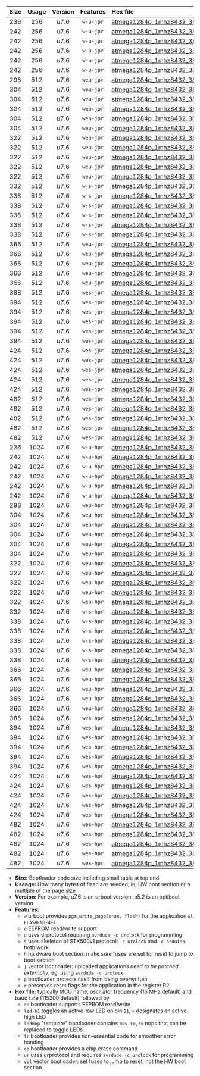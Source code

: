 |Size|Usage|Version|Features|Hex file|
|:-:|:-:|:-:|:-:|:--|
|236|256|u7.6|`w-u-jpr`|[atmega1284p_1mhz8432_38400bps_ur_vbl.hex](https://raw.githubusercontent.com/stefanrueger/urboot/main/bootloaders/atmega1284p/fcpu_1mhz8432/38400_bps/atmega1284p_1mhz8432_38400bps_ur_vbl.hex)|
|242|256|u7.6|`w-u-jpr`|[atmega1284p_1mhz8432_38400bps_led+b5_ur_vbl.hex](https://raw.githubusercontent.com/stefanrueger/urboot/main/bootloaders/atmega1284p/fcpu_1mhz8432/38400_bps/atmega1284p_1mhz8432_38400bps_led+b5_ur_vbl.hex)|
|242|256|u7.6|`w-u-jpr`|[atmega1284p_1mhz8432_38400bps_led+b7_ur_vbl.hex](https://raw.githubusercontent.com/stefanrueger/urboot/main/bootloaders/atmega1284p/fcpu_1mhz8432/38400_bps/atmega1284p_1mhz8432_38400bps_led+b7_ur_vbl.hex)|
|242|256|u7.6|`w-u-jpr`|[atmega1284p_1mhz8432_38400bps_led+c7_ur_vbl.hex](https://raw.githubusercontent.com/stefanrueger/urboot/main/bootloaders/atmega1284p/fcpu_1mhz8432/38400_bps/atmega1284p_1mhz8432_38400bps_led+c7_ur_vbl.hex)|
|242|256|u7.6|`w-u-jpr`|[atmega1284p_1mhz8432_38400bps_led+d7_ur_vbl.hex](https://raw.githubusercontent.com/stefanrueger/urboot/main/bootloaders/atmega1284p/fcpu_1mhz8432/38400_bps/atmega1284p_1mhz8432_38400bps_led+d7_ur_vbl.hex)|
|242|256|u7.6|`w-u-jpr`|[atmega1284p_1mhz8432_38400bps_lednop_ur_vbl.hex](https://raw.githubusercontent.com/stefanrueger/urboot/main/bootloaders/atmega1284p/fcpu_1mhz8432/38400_bps/atmega1284p_1mhz8432_38400bps_lednop_ur_vbl.hex)|
|298|512|u7.6|`weu-jpr`|[atmega1284p_1mhz8432_38400bps_ee_ur_vbl.hex](https://raw.githubusercontent.com/stefanrueger/urboot/main/bootloaders/atmega1284p/fcpu_1mhz8432/38400_bps/atmega1284p_1mhz8432_38400bps_ee_ur_vbl.hex)|
|304|512|u7.6|`weu-jpr`|[atmega1284p_1mhz8432_38400bps_ee_led+b5_ur_vbl.hex](https://raw.githubusercontent.com/stefanrueger/urboot/main/bootloaders/atmega1284p/fcpu_1mhz8432/38400_bps/atmega1284p_1mhz8432_38400bps_ee_led+b5_ur_vbl.hex)|
|304|512|u7.6|`weu-jpr`|[atmega1284p_1mhz8432_38400bps_ee_led+b7_ur_vbl.hex](https://raw.githubusercontent.com/stefanrueger/urboot/main/bootloaders/atmega1284p/fcpu_1mhz8432/38400_bps/atmega1284p_1mhz8432_38400bps_ee_led+b7_ur_vbl.hex)|
|304|512|u7.6|`weu-jpr`|[atmega1284p_1mhz8432_38400bps_ee_led+c7_ur_vbl.hex](https://raw.githubusercontent.com/stefanrueger/urboot/main/bootloaders/atmega1284p/fcpu_1mhz8432/38400_bps/atmega1284p_1mhz8432_38400bps_ee_led+c7_ur_vbl.hex)|
|304|512|u7.6|`weu-jpr`|[atmega1284p_1mhz8432_38400bps_ee_led+d7_ur_vbl.hex](https://raw.githubusercontent.com/stefanrueger/urboot/main/bootloaders/atmega1284p/fcpu_1mhz8432/38400_bps/atmega1284p_1mhz8432_38400bps_ee_led+d7_ur_vbl.hex)|
|304|512|u7.6|`weu-jpr`|[atmega1284p_1mhz8432_38400bps_ee_lednop_ur_vbl.hex](https://raw.githubusercontent.com/stefanrueger/urboot/main/bootloaders/atmega1284p/fcpu_1mhz8432/38400_bps/atmega1284p_1mhz8432_38400bps_ee_lednop_ur_vbl.hex)|
|322|512|u7.6|`weu-jpr`|[atmega1284p_1mhz8432_38400bps_ee_led+b5_fr_ur_vbl.hex](https://raw.githubusercontent.com/stefanrueger/urboot/main/bootloaders/atmega1284p/fcpu_1mhz8432/38400_bps/atmega1284p_1mhz8432_38400bps_ee_led+b5_fr_ur_vbl.hex)|
|322|512|u7.6|`weu-jpr`|[atmega1284p_1mhz8432_38400bps_ee_led+b7_fr_ur_vbl.hex](https://raw.githubusercontent.com/stefanrueger/urboot/main/bootloaders/atmega1284p/fcpu_1mhz8432/38400_bps/atmega1284p_1mhz8432_38400bps_ee_led+b7_fr_ur_vbl.hex)|
|322|512|u7.6|`weu-jpr`|[atmega1284p_1mhz8432_38400bps_ee_led+c7_fr_ur_vbl.hex](https://raw.githubusercontent.com/stefanrueger/urboot/main/bootloaders/atmega1284p/fcpu_1mhz8432/38400_bps/atmega1284p_1mhz8432_38400bps_ee_led+c7_fr_ur_vbl.hex)|
|322|512|u7.6|`weu-jpr`|[atmega1284p_1mhz8432_38400bps_ee_led+d7_fr_ur_vbl.hex](https://raw.githubusercontent.com/stefanrueger/urboot/main/bootloaders/atmega1284p/fcpu_1mhz8432/38400_bps/atmega1284p_1mhz8432_38400bps_ee_led+d7_fr_ur_vbl.hex)|
|322|512|u7.6|`weu-jpr`|[atmega1284p_1mhz8432_38400bps_ee_lednop_fr_ur_vbl.hex](https://raw.githubusercontent.com/stefanrueger/urboot/main/bootloaders/atmega1284p/fcpu_1mhz8432/38400_bps/atmega1284p_1mhz8432_38400bps_ee_lednop_fr_ur_vbl.hex)|
|332|512|u7.6|`w-s-jpr`|[atmega1284p_1mhz8432_38400bps_vbl.hex](https://raw.githubusercontent.com/stefanrueger/urboot/main/bootloaders/atmega1284p/fcpu_1mhz8432/38400_bps/atmega1284p_1mhz8432_38400bps_vbl.hex)|
|338|512|u7.6|`w-s-jpr`|[atmega1284p_1mhz8432_38400bps_led+b5_vbl.hex](https://raw.githubusercontent.com/stefanrueger/urboot/main/bootloaders/atmega1284p/fcpu_1mhz8432/38400_bps/atmega1284p_1mhz8432_38400bps_led+b5_vbl.hex)|
|338|512|u7.6|`w-s-jpr`|[atmega1284p_1mhz8432_38400bps_led+b7_vbl.hex](https://raw.githubusercontent.com/stefanrueger/urboot/main/bootloaders/atmega1284p/fcpu_1mhz8432/38400_bps/atmega1284p_1mhz8432_38400bps_led+b7_vbl.hex)|
|338|512|u7.6|`w-s-jpr`|[atmega1284p_1mhz8432_38400bps_led+c7_vbl.hex](https://raw.githubusercontent.com/stefanrueger/urboot/main/bootloaders/atmega1284p/fcpu_1mhz8432/38400_bps/atmega1284p_1mhz8432_38400bps_led+c7_vbl.hex)|
|338|512|u7.6|`w-s-jpr`|[atmega1284p_1mhz8432_38400bps_led+d7_vbl.hex](https://raw.githubusercontent.com/stefanrueger/urboot/main/bootloaders/atmega1284p/fcpu_1mhz8432/38400_bps/atmega1284p_1mhz8432_38400bps_led+d7_vbl.hex)|
|338|512|u7.6|`w-s-jpr`|[atmega1284p_1mhz8432_38400bps_lednop_vbl.hex](https://raw.githubusercontent.com/stefanrueger/urboot/main/bootloaders/atmega1284p/fcpu_1mhz8432/38400_bps/atmega1284p_1mhz8432_38400bps_lednop_vbl.hex)|
|366|512|u7.6|`weu-jpr`|[atmega1284p_1mhz8432_38400bps_ee_led+b5_fr_ce_ur_vbl.hex](https://raw.githubusercontent.com/stefanrueger/urboot/main/bootloaders/atmega1284p/fcpu_1mhz8432/38400_bps/atmega1284p_1mhz8432_38400bps_ee_led+b5_fr_ce_ur_vbl.hex)|
|366|512|u7.6|`weu-jpr`|[atmega1284p_1mhz8432_38400bps_ee_led+b7_fr_ce_ur_vbl.hex](https://raw.githubusercontent.com/stefanrueger/urboot/main/bootloaders/atmega1284p/fcpu_1mhz8432/38400_bps/atmega1284p_1mhz8432_38400bps_ee_led+b7_fr_ce_ur_vbl.hex)|
|366|512|u7.6|`weu-jpr`|[atmega1284p_1mhz8432_38400bps_ee_led+c7_fr_ce_ur_vbl.hex](https://raw.githubusercontent.com/stefanrueger/urboot/main/bootloaders/atmega1284p/fcpu_1mhz8432/38400_bps/atmega1284p_1mhz8432_38400bps_ee_led+c7_fr_ce_ur_vbl.hex)|
|366|512|u7.6|`weu-jpr`|[atmega1284p_1mhz8432_38400bps_ee_led+d7_fr_ce_ur_vbl.hex](https://raw.githubusercontent.com/stefanrueger/urboot/main/bootloaders/atmega1284p/fcpu_1mhz8432/38400_bps/atmega1284p_1mhz8432_38400bps_ee_led+d7_fr_ce_ur_vbl.hex)|
|366|512|u7.6|`weu-jpr`|[atmega1284p_1mhz8432_38400bps_ee_lednop_fr_ce_ur_vbl.hex](https://raw.githubusercontent.com/stefanrueger/urboot/main/bootloaders/atmega1284p/fcpu_1mhz8432/38400_bps/atmega1284p_1mhz8432_38400bps_ee_lednop_fr_ce_ur_vbl.hex)|
|388|512|u7.6|`wes-jpr`|[atmega1284p_1mhz8432_38400bps_ee_vbl.hex](https://raw.githubusercontent.com/stefanrueger/urboot/main/bootloaders/atmega1284p/fcpu_1mhz8432/38400_bps/atmega1284p_1mhz8432_38400bps_ee_vbl.hex)|
|394|512|u7.6|`wes-jpr`|[atmega1284p_1mhz8432_38400bps_ee_led+b5_vbl.hex](https://raw.githubusercontent.com/stefanrueger/urboot/main/bootloaders/atmega1284p/fcpu_1mhz8432/38400_bps/atmega1284p_1mhz8432_38400bps_ee_led+b5_vbl.hex)|
|394|512|u7.6|`wes-jpr`|[atmega1284p_1mhz8432_38400bps_ee_led+b7_vbl.hex](https://raw.githubusercontent.com/stefanrueger/urboot/main/bootloaders/atmega1284p/fcpu_1mhz8432/38400_bps/atmega1284p_1mhz8432_38400bps_ee_led+b7_vbl.hex)|
|394|512|u7.6|`wes-jpr`|[atmega1284p_1mhz8432_38400bps_ee_led+c7_vbl.hex](https://raw.githubusercontent.com/stefanrueger/urboot/main/bootloaders/atmega1284p/fcpu_1mhz8432/38400_bps/atmega1284p_1mhz8432_38400bps_ee_led+c7_vbl.hex)|
|394|512|u7.6|`wes-jpr`|[atmega1284p_1mhz8432_38400bps_ee_led+d7_vbl.hex](https://raw.githubusercontent.com/stefanrueger/urboot/main/bootloaders/atmega1284p/fcpu_1mhz8432/38400_bps/atmega1284p_1mhz8432_38400bps_ee_led+d7_vbl.hex)|
|394|512|u7.6|`wes-jpr`|[atmega1284p_1mhz8432_38400bps_ee_lednop_vbl.hex](https://raw.githubusercontent.com/stefanrueger/urboot/main/bootloaders/atmega1284p/fcpu_1mhz8432/38400_bps/atmega1284p_1mhz8432_38400bps_ee_lednop_vbl.hex)|
|424|512|u7.6|`wes-jpr`|[atmega1284p_1mhz8432_38400bps_ee_led+b5_fr_vbl.hex](https://raw.githubusercontent.com/stefanrueger/urboot/main/bootloaders/atmega1284p/fcpu_1mhz8432/38400_bps/atmega1284p_1mhz8432_38400bps_ee_led+b5_fr_vbl.hex)|
|424|512|u7.6|`wes-jpr`|[atmega1284p_1mhz8432_38400bps_ee_led+b7_fr_vbl.hex](https://raw.githubusercontent.com/stefanrueger/urboot/main/bootloaders/atmega1284p/fcpu_1mhz8432/38400_bps/atmega1284p_1mhz8432_38400bps_ee_led+b7_fr_vbl.hex)|
|424|512|u7.6|`wes-jpr`|[atmega1284p_1mhz8432_38400bps_ee_led+c7_fr_vbl.hex](https://raw.githubusercontent.com/stefanrueger/urboot/main/bootloaders/atmega1284p/fcpu_1mhz8432/38400_bps/atmega1284p_1mhz8432_38400bps_ee_led+c7_fr_vbl.hex)|
|424|512|u7.6|`wes-jpr`|[atmega1284p_1mhz8432_38400bps_ee_led+d7_fr_vbl.hex](https://raw.githubusercontent.com/stefanrueger/urboot/main/bootloaders/atmega1284p/fcpu_1mhz8432/38400_bps/atmega1284p_1mhz8432_38400bps_ee_led+d7_fr_vbl.hex)|
|424|512|u7.6|`wes-jpr`|[atmega1284p_1mhz8432_38400bps_ee_lednop_fr_vbl.hex](https://raw.githubusercontent.com/stefanrueger/urboot/main/bootloaders/atmega1284p/fcpu_1mhz8432/38400_bps/atmega1284p_1mhz8432_38400bps_ee_lednop_fr_vbl.hex)|
|482|512|u7.6|`wes-jpr`|[atmega1284p_1mhz8432_38400bps_ee_led+b5_fr_ce_vbl.hex](https://raw.githubusercontent.com/stefanrueger/urboot/main/bootloaders/atmega1284p/fcpu_1mhz8432/38400_bps/atmega1284p_1mhz8432_38400bps_ee_led+b5_fr_ce_vbl.hex)|
|482|512|u7.6|`wes-jpr`|[atmega1284p_1mhz8432_38400bps_ee_led+b7_fr_ce_vbl.hex](https://raw.githubusercontent.com/stefanrueger/urboot/main/bootloaders/atmega1284p/fcpu_1mhz8432/38400_bps/atmega1284p_1mhz8432_38400bps_ee_led+b7_fr_ce_vbl.hex)|
|482|512|u7.6|`wes-jpr`|[atmega1284p_1mhz8432_38400bps_ee_led+c7_fr_ce_vbl.hex](https://raw.githubusercontent.com/stefanrueger/urboot/main/bootloaders/atmega1284p/fcpu_1mhz8432/38400_bps/atmega1284p_1mhz8432_38400bps_ee_led+c7_fr_ce_vbl.hex)|
|482|512|u7.6|`wes-jpr`|[atmega1284p_1mhz8432_38400bps_ee_led+d7_fr_ce_vbl.hex](https://raw.githubusercontent.com/stefanrueger/urboot/main/bootloaders/atmega1284p/fcpu_1mhz8432/38400_bps/atmega1284p_1mhz8432_38400bps_ee_led+d7_fr_ce_vbl.hex)|
|482|512|u7.6|`wes-jpr`|[atmega1284p_1mhz8432_38400bps_ee_lednop_fr_ce_vbl.hex](https://raw.githubusercontent.com/stefanrueger/urboot/main/bootloaders/atmega1284p/fcpu_1mhz8432/38400_bps/atmega1284p_1mhz8432_38400bps_ee_lednop_fr_ce_vbl.hex)|
|236|1024|u7.6|`w-u-hpr`|[atmega1284p_1mhz8432_38400bps_ur.hex](https://raw.githubusercontent.com/stefanrueger/urboot/main/bootloaders/atmega1284p/fcpu_1mhz8432/38400_bps/atmega1284p_1mhz8432_38400bps_ur.hex)|
|242|1024|u7.6|`w-u-hpr`|[atmega1284p_1mhz8432_38400bps_led+b5_ur.hex](https://raw.githubusercontent.com/stefanrueger/urboot/main/bootloaders/atmega1284p/fcpu_1mhz8432/38400_bps/atmega1284p_1mhz8432_38400bps_led+b5_ur.hex)|
|242|1024|u7.6|`w-u-hpr`|[atmega1284p_1mhz8432_38400bps_led+b7_ur.hex](https://raw.githubusercontent.com/stefanrueger/urboot/main/bootloaders/atmega1284p/fcpu_1mhz8432/38400_bps/atmega1284p_1mhz8432_38400bps_led+b7_ur.hex)|
|242|1024|u7.6|`w-u-hpr`|[atmega1284p_1mhz8432_38400bps_led+c7_ur.hex](https://raw.githubusercontent.com/stefanrueger/urboot/main/bootloaders/atmega1284p/fcpu_1mhz8432/38400_bps/atmega1284p_1mhz8432_38400bps_led+c7_ur.hex)|
|242|1024|u7.6|`w-u-hpr`|[atmega1284p_1mhz8432_38400bps_led+d7_ur.hex](https://raw.githubusercontent.com/stefanrueger/urboot/main/bootloaders/atmega1284p/fcpu_1mhz8432/38400_bps/atmega1284p_1mhz8432_38400bps_led+d7_ur.hex)|
|242|1024|u7.6|`w-u-hpr`|[atmega1284p_1mhz8432_38400bps_lednop_ur.hex](https://raw.githubusercontent.com/stefanrueger/urboot/main/bootloaders/atmega1284p/fcpu_1mhz8432/38400_bps/atmega1284p_1mhz8432_38400bps_lednop_ur.hex)|
|298|1024|u7.6|`weu-hpr`|[atmega1284p_1mhz8432_38400bps_ee_ur.hex](https://raw.githubusercontent.com/stefanrueger/urboot/main/bootloaders/atmega1284p/fcpu_1mhz8432/38400_bps/atmega1284p_1mhz8432_38400bps_ee_ur.hex)|
|304|1024|u7.6|`weu-hpr`|[atmega1284p_1mhz8432_38400bps_ee_led+b5_ur.hex](https://raw.githubusercontent.com/stefanrueger/urboot/main/bootloaders/atmega1284p/fcpu_1mhz8432/38400_bps/atmega1284p_1mhz8432_38400bps_ee_led+b5_ur.hex)|
|304|1024|u7.6|`weu-hpr`|[atmega1284p_1mhz8432_38400bps_ee_led+b7_ur.hex](https://raw.githubusercontent.com/stefanrueger/urboot/main/bootloaders/atmega1284p/fcpu_1mhz8432/38400_bps/atmega1284p_1mhz8432_38400bps_ee_led+b7_ur.hex)|
|304|1024|u7.6|`weu-hpr`|[atmega1284p_1mhz8432_38400bps_ee_led+c7_ur.hex](https://raw.githubusercontent.com/stefanrueger/urboot/main/bootloaders/atmega1284p/fcpu_1mhz8432/38400_bps/atmega1284p_1mhz8432_38400bps_ee_led+c7_ur.hex)|
|304|1024|u7.6|`weu-hpr`|[atmega1284p_1mhz8432_38400bps_ee_led+d7_ur.hex](https://raw.githubusercontent.com/stefanrueger/urboot/main/bootloaders/atmega1284p/fcpu_1mhz8432/38400_bps/atmega1284p_1mhz8432_38400bps_ee_led+d7_ur.hex)|
|304|1024|u7.6|`weu-hpr`|[atmega1284p_1mhz8432_38400bps_ee_lednop_ur.hex](https://raw.githubusercontent.com/stefanrueger/urboot/main/bootloaders/atmega1284p/fcpu_1mhz8432/38400_bps/atmega1284p_1mhz8432_38400bps_ee_lednop_ur.hex)|
|322|1024|u7.6|`weu-hpr`|[atmega1284p_1mhz8432_38400bps_ee_led+b5_fr_ur.hex](https://raw.githubusercontent.com/stefanrueger/urboot/main/bootloaders/atmega1284p/fcpu_1mhz8432/38400_bps/atmega1284p_1mhz8432_38400bps_ee_led+b5_fr_ur.hex)|
|322|1024|u7.6|`weu-hpr`|[atmega1284p_1mhz8432_38400bps_ee_led+b7_fr_ur.hex](https://raw.githubusercontent.com/stefanrueger/urboot/main/bootloaders/atmega1284p/fcpu_1mhz8432/38400_bps/atmega1284p_1mhz8432_38400bps_ee_led+b7_fr_ur.hex)|
|322|1024|u7.6|`weu-hpr`|[atmega1284p_1mhz8432_38400bps_ee_led+c7_fr_ur.hex](https://raw.githubusercontent.com/stefanrueger/urboot/main/bootloaders/atmega1284p/fcpu_1mhz8432/38400_bps/atmega1284p_1mhz8432_38400bps_ee_led+c7_fr_ur.hex)|
|322|1024|u7.6|`weu-hpr`|[atmega1284p_1mhz8432_38400bps_ee_led+d7_fr_ur.hex](https://raw.githubusercontent.com/stefanrueger/urboot/main/bootloaders/atmega1284p/fcpu_1mhz8432/38400_bps/atmega1284p_1mhz8432_38400bps_ee_led+d7_fr_ur.hex)|
|322|1024|u7.6|`weu-hpr`|[atmega1284p_1mhz8432_38400bps_ee_lednop_fr_ur.hex](https://raw.githubusercontent.com/stefanrueger/urboot/main/bootloaders/atmega1284p/fcpu_1mhz8432/38400_bps/atmega1284p_1mhz8432_38400bps_ee_lednop_fr_ur.hex)|
|332|1024|u7.6|`w-s-hpr`|[atmega1284p_1mhz8432_38400bps.hex](https://raw.githubusercontent.com/stefanrueger/urboot/main/bootloaders/atmega1284p/fcpu_1mhz8432/38400_bps/atmega1284p_1mhz8432_38400bps.hex)|
|338|1024|u7.6|`w-s-hpr`|[atmega1284p_1mhz8432_38400bps_led+b5.hex](https://raw.githubusercontent.com/stefanrueger/urboot/main/bootloaders/atmega1284p/fcpu_1mhz8432/38400_bps/atmega1284p_1mhz8432_38400bps_led+b5.hex)|
|338|1024|u7.6|`w-s-hpr`|[atmega1284p_1mhz8432_38400bps_led+b7.hex](https://raw.githubusercontent.com/stefanrueger/urboot/main/bootloaders/atmega1284p/fcpu_1mhz8432/38400_bps/atmega1284p_1mhz8432_38400bps_led+b7.hex)|
|338|1024|u7.6|`w-s-hpr`|[atmega1284p_1mhz8432_38400bps_led+c7.hex](https://raw.githubusercontent.com/stefanrueger/urboot/main/bootloaders/atmega1284p/fcpu_1mhz8432/38400_bps/atmega1284p_1mhz8432_38400bps_led+c7.hex)|
|338|1024|u7.6|`w-s-hpr`|[atmega1284p_1mhz8432_38400bps_led+d7.hex](https://raw.githubusercontent.com/stefanrueger/urboot/main/bootloaders/atmega1284p/fcpu_1mhz8432/38400_bps/atmega1284p_1mhz8432_38400bps_led+d7.hex)|
|338|1024|u7.6|`w-s-hpr`|[atmega1284p_1mhz8432_38400bps_lednop.hex](https://raw.githubusercontent.com/stefanrueger/urboot/main/bootloaders/atmega1284p/fcpu_1mhz8432/38400_bps/atmega1284p_1mhz8432_38400bps_lednop.hex)|
|366|1024|u7.6|`weu-hpr`|[atmega1284p_1mhz8432_38400bps_ee_led+b5_fr_ce_ur.hex](https://raw.githubusercontent.com/stefanrueger/urboot/main/bootloaders/atmega1284p/fcpu_1mhz8432/38400_bps/atmega1284p_1mhz8432_38400bps_ee_led+b5_fr_ce_ur.hex)|
|366|1024|u7.6|`weu-hpr`|[atmega1284p_1mhz8432_38400bps_ee_led+b7_fr_ce_ur.hex](https://raw.githubusercontent.com/stefanrueger/urboot/main/bootloaders/atmega1284p/fcpu_1mhz8432/38400_bps/atmega1284p_1mhz8432_38400bps_ee_led+b7_fr_ce_ur.hex)|
|366|1024|u7.6|`weu-hpr`|[atmega1284p_1mhz8432_38400bps_ee_led+c7_fr_ce_ur.hex](https://raw.githubusercontent.com/stefanrueger/urboot/main/bootloaders/atmega1284p/fcpu_1mhz8432/38400_bps/atmega1284p_1mhz8432_38400bps_ee_led+c7_fr_ce_ur.hex)|
|366|1024|u7.6|`weu-hpr`|[atmega1284p_1mhz8432_38400bps_ee_led+d7_fr_ce_ur.hex](https://raw.githubusercontent.com/stefanrueger/urboot/main/bootloaders/atmega1284p/fcpu_1mhz8432/38400_bps/atmega1284p_1mhz8432_38400bps_ee_led+d7_fr_ce_ur.hex)|
|366|1024|u7.6|`weu-hpr`|[atmega1284p_1mhz8432_38400bps_ee_lednop_fr_ce_ur.hex](https://raw.githubusercontent.com/stefanrueger/urboot/main/bootloaders/atmega1284p/fcpu_1mhz8432/38400_bps/atmega1284p_1mhz8432_38400bps_ee_lednop_fr_ce_ur.hex)|
|388|1024|u7.6|`wes-hpr`|[atmega1284p_1mhz8432_38400bps_ee.hex](https://raw.githubusercontent.com/stefanrueger/urboot/main/bootloaders/atmega1284p/fcpu_1mhz8432/38400_bps/atmega1284p_1mhz8432_38400bps_ee.hex)|
|394|1024|u7.6|`wes-hpr`|[atmega1284p_1mhz8432_38400bps_ee_led+b5.hex](https://raw.githubusercontent.com/stefanrueger/urboot/main/bootloaders/atmega1284p/fcpu_1mhz8432/38400_bps/atmega1284p_1mhz8432_38400bps_ee_led+b5.hex)|
|394|1024|u7.6|`wes-hpr`|[atmega1284p_1mhz8432_38400bps_ee_led+b7.hex](https://raw.githubusercontent.com/stefanrueger/urboot/main/bootloaders/atmega1284p/fcpu_1mhz8432/38400_bps/atmega1284p_1mhz8432_38400bps_ee_led+b7.hex)|
|394|1024|u7.6|`wes-hpr`|[atmega1284p_1mhz8432_38400bps_ee_led+c7.hex](https://raw.githubusercontent.com/stefanrueger/urboot/main/bootloaders/atmega1284p/fcpu_1mhz8432/38400_bps/atmega1284p_1mhz8432_38400bps_ee_led+c7.hex)|
|394|1024|u7.6|`wes-hpr`|[atmega1284p_1mhz8432_38400bps_ee_led+d7.hex](https://raw.githubusercontent.com/stefanrueger/urboot/main/bootloaders/atmega1284p/fcpu_1mhz8432/38400_bps/atmega1284p_1mhz8432_38400bps_ee_led+d7.hex)|
|394|1024|u7.6|`wes-hpr`|[atmega1284p_1mhz8432_38400bps_ee_lednop.hex](https://raw.githubusercontent.com/stefanrueger/urboot/main/bootloaders/atmega1284p/fcpu_1mhz8432/38400_bps/atmega1284p_1mhz8432_38400bps_ee_lednop.hex)|
|424|1024|u7.6|`wes-hpr`|[atmega1284p_1mhz8432_38400bps_ee_led+b5_fr.hex](https://raw.githubusercontent.com/stefanrueger/urboot/main/bootloaders/atmega1284p/fcpu_1mhz8432/38400_bps/atmega1284p_1mhz8432_38400bps_ee_led+b5_fr.hex)|
|424|1024|u7.6|`wes-hpr`|[atmega1284p_1mhz8432_38400bps_ee_led+b7_fr.hex](https://raw.githubusercontent.com/stefanrueger/urboot/main/bootloaders/atmega1284p/fcpu_1mhz8432/38400_bps/atmega1284p_1mhz8432_38400bps_ee_led+b7_fr.hex)|
|424|1024|u7.6|`wes-hpr`|[atmega1284p_1mhz8432_38400bps_ee_led+c7_fr.hex](https://raw.githubusercontent.com/stefanrueger/urboot/main/bootloaders/atmega1284p/fcpu_1mhz8432/38400_bps/atmega1284p_1mhz8432_38400bps_ee_led+c7_fr.hex)|
|424|1024|u7.6|`wes-hpr`|[atmega1284p_1mhz8432_38400bps_ee_led+d7_fr.hex](https://raw.githubusercontent.com/stefanrueger/urboot/main/bootloaders/atmega1284p/fcpu_1mhz8432/38400_bps/atmega1284p_1mhz8432_38400bps_ee_led+d7_fr.hex)|
|424|1024|u7.6|`wes-hpr`|[atmega1284p_1mhz8432_38400bps_ee_lednop_fr.hex](https://raw.githubusercontent.com/stefanrueger/urboot/main/bootloaders/atmega1284p/fcpu_1mhz8432/38400_bps/atmega1284p_1mhz8432_38400bps_ee_lednop_fr.hex)|
|482|1024|u7.6|`wes-hpr`|[atmega1284p_1mhz8432_38400bps_ee_led+b5_fr_ce.hex](https://raw.githubusercontent.com/stefanrueger/urboot/main/bootloaders/atmega1284p/fcpu_1mhz8432/38400_bps/atmega1284p_1mhz8432_38400bps_ee_led+b5_fr_ce.hex)|
|482|1024|u7.6|`wes-hpr`|[atmega1284p_1mhz8432_38400bps_ee_led+b7_fr_ce.hex](https://raw.githubusercontent.com/stefanrueger/urboot/main/bootloaders/atmega1284p/fcpu_1mhz8432/38400_bps/atmega1284p_1mhz8432_38400bps_ee_led+b7_fr_ce.hex)|
|482|1024|u7.6|`wes-hpr`|[atmega1284p_1mhz8432_38400bps_ee_led+c7_fr_ce.hex](https://raw.githubusercontent.com/stefanrueger/urboot/main/bootloaders/atmega1284p/fcpu_1mhz8432/38400_bps/atmega1284p_1mhz8432_38400bps_ee_led+c7_fr_ce.hex)|
|482|1024|u7.6|`wes-hpr`|[atmega1284p_1mhz8432_38400bps_ee_led+d7_fr_ce.hex](https://raw.githubusercontent.com/stefanrueger/urboot/main/bootloaders/atmega1284p/fcpu_1mhz8432/38400_bps/atmega1284p_1mhz8432_38400bps_ee_led+d7_fr_ce.hex)|
|482|1024|u7.6|`wes-hpr`|[atmega1284p_1mhz8432_38400bps_ee_lednop_fr_ce.hex](https://raw.githubusercontent.com/stefanrueger/urboot/main/bootloaders/atmega1284p/fcpu_1mhz8432/38400_bps/atmega1284p_1mhz8432_38400bps_ee_lednop_fr_ce.hex)|

- **Size:** Bootloader code size including small table at top end
- **Useage:** How many bytes of flash are needed, ie, HW boot section or a multiple of the page size
- **Version:** For example, u7.6 is an urboot version, o5.2 is an optiboot version
- **Features:**
  + `w` urboot provides `pgm_write_page(sram, flash)` for the application at `FLASHEND-4+1`
  + `e` EEPROM read/write support
  + `u` uses urprotocol requiring `avrdude -c urclock` for programming
  + `s` uses skeleton of STK500v1 protocol; `-c urclock` and `-c arduino` both work
  + `h` hardware boot section: make sure fuses are set for reset to jump to boot section
  + `j` vector bootloader: uploaded applications *need to be patched externally*, eg, using `avrdude -c urclock`
  + `p` bootloader protects itself from being overwritten
  + `r` preserves reset flags for the application in the register R2
- **Hex file:** typically MCU name, oscillator frequency (16 MHz default) and baud rate (115200 default) followed by
  + `ee` bootloader supports EEPROM read/write
  + `led-b1` toggles an active-low LED on pin `B1`, `+` designates an active-high LED
  + `lednop` "template" bootloader contains `mov rx,rx` nops that can be replaced to toggle LEDs
  + `fr` bootloader provides non-essential code for smoother error handing
  + `ce` bootloader provides a chip erase command
  + `ur` uses urprotocol and requires `avrdude -c urclock` for programming
  + `vbl` vector bootloader: set fuses to jump to reset, not the HW boot section
